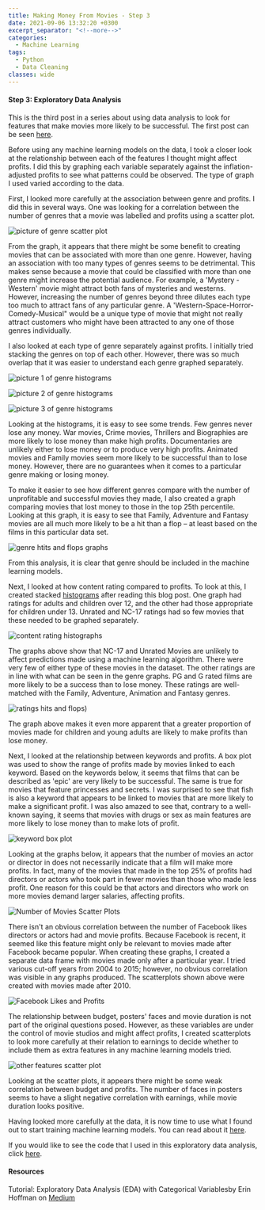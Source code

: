 ```yaml
---
title: Making Money From Movies - Step 3
date: 2021-09-06 13:32:20 +0300
excerpt_separator: "<!--more-->"
categories:
  - Machine Learning
tags:
  - Python
  - Data Cleaning
classes: wide
---
```

#### Step 3: Exploratory Data Analysis

This is the third post in a series about using data analysis to look for features that make movies more likely to be successful.  The first post can be seen [here](https://mariannbea.github.io/machine%20learning/movie-studio-profits-inspecting-the-data/).

Before using any machine learning models on the data, I took a closer look at the relationship between each of the features I thought might affect profits.  I did this by graphing each variable separately against the inflation-adjusted profits to see what patterns could be observed.  The type of graph I used varied according to the data.

First, I looked more carefully at the association between genre and profits.  I did this in several ways.  One was looking for a correlation between the number of genres that a movie was labelled and profits using a scatter plot. 

![picture of genre scatter plot](https://user-images.githubusercontent.com/83561268/132159013-59baaaf7-76e1-4515-b23c-bfe260ecd922.png)

From the graph, it appears that there might be some benefit to creating movies that can be associated with more than one genre. However, having an association with too many types of genres seems to be detrimental.  This makes sense because a movie that could be classified with more than one genre might increase the potential audience. For example, a 'Mystery - Western' movie might attract both fans of mysteries and westerns.  However, increasing the number of genres beyond three dilutes each type too much to attract fans of any particular genre. A 'Western-Space-Horror-Comedy-Musical" would be a unique type of movie that might not really attract customers who might have been attracted to any one of those genres individually. 

I also looked at each type of genre separately against profits. I initially tried stacking the genres on top of each other.  However, there was so much overlap that it was easier to understand each genre graphed separately.

![picture 1 of genre histograms](https://user-images.githubusercontent.com/83561268/132159082-fcbd4f72-905b-4d8b-8b5b-53b5f6a080fc.png)

![picture 2 of genre histograms](https://user-images.githubusercontent.com/83561268/132159094-96b61f2c-8147-4008-bc95-5af41b8025db.png)

![picture 3 of genre histograms](https://user-images.githubusercontent.com/83561268/132159103-2da3f7d8-7cc0-4edc-b597-6fadaae14415.PNG)

Looking at the histograms, it is easy to see some trends.  Few genres never lose any money. War movies, Crime movies, Thrillers and Biographies are more likely to lose money than make high profits. Documentaries are unlikely either to lose money or to produce very high profits. Animated movies and Family movies seem more likely to be successful than to lose money.  However, there are no guarantees when it comes to a particular genre making or losing money.

To make it easier to see how different genres compare with the number of unprofitable and successful movies they made, I also created a graph comparing movies that lost money to those in the top 25th percentile.  Looking at this graph, it is easy to see that Family, Adventure and Fantasy movies are all much more likely to be a hit than a flop – at least based on the films in this particular data set.

![genre htits and flops graphs](https://user-images.githubusercontent.com/83561268/132214710-80904120-8f41-4e92-89ad-24877dab5a90.png)

From this analysis, it is clear that genre should be included in the machine learning models.

Next, I looked at how content rating compared to profits.  To look at this, I created stacked [histograms](https://medium.com/analytics-vidhya/tutorial-exploratory-data-analysis-eda-with-categorical-variables-6a569a3aea55) after reading this blog post. One graph had ratings for adults and children over 12, and the other had those appropriate for children under 13. Unrated and NC-17 ratings had so few movies that these needed to be graphed separately.

![content rating histographs](https://user-images.githubusercontent.com/83561268/132214841-0c821f53-9028-47b4-9c2c-a0cbbaa8eb9e.PNG)

The graphs above show that NC-17 and Unrated Movies are unlikely to affect predictions made using a machine learning algorithm. There were very few of either type of these movies in the dataset. The other ratings are in line with what can be seen in the genre graphs. PG and G rated films are more likely to be a success than to lose money. These ratings are well-matched with the Family, Adventure, Animation and Fantasy genres.

![ratings hits and flops](https://user-images.githubusercontent.com/83561268/132215091-ef16ba81-cc62-449b-a7c7-19520c1fd4be.png))

The graph above makes it even more apparent that a greater proportion of movies made for children and young adults are likely to make profits than lose money.

Next, I looked at the relationship between keywords and profits.  A box plot was used to show the range of profits made by movies linked to each keyword. Based on the keywords below, it seems that films that can be described as 'epic' are very likely to be successful. The same is true for movies that feature princesses and secrets. I was surprised to see that fish is also a keyword that appears to be linked to movies that are more likely to make a significant profit. I was also amazed to see that, contrary to a well-known saying, it seems that movies with drugs or sex as main features are more likely to lose money than to make lots of profit. 

![keyword box plot](https://user-images.githubusercontent.com/83561268/132215226-0d2c353f-814a-4aa7-b95e-2f3ba3dcf05f.png)

Looking at the graphs below, it appears that the number of movies an actor or director in does not necessarily indicate that a film will make more profits.  In fact, many of the movies that made in the top 25% of profits had directors or actors who took part in fewer movies than those who made less profit. One reason for this could be that actors and directors who work on more movies demand larger salaries, affecting profits.

![Number of Movies Scatter Plots](https://user-images.githubusercontent.com/83561268/132224342-c8ce39a8-f721-4937-95af-d033cafba7a1.png)

There isn't an obvious correlation between the number of Facebook likes directors or actors had and movie profits.  Because Facebook is recent, it seemed like this feature might only be relevant to movies made after Facebook became popular. When creating these graphs, I created a separate data frame with movies made only after a particular year.  I tried various cut-off years from 2004 to 2015; however, no obvious correlation was visible in any graphs produced.  The scatterplots shown above were created with movies made after 2010.

![Facebook Likes and Profits](https://user-images.githubusercontent.com/83561268/132225918-af096b22-8753-4c4c-8346-48c32b4a50b9.PNG)

The relationship between budget, posters' faces and movie duration is not part of the original questions posed. However, as these variables are under the control of movie studios and might affect profits, I created scatterplots to look more carefully at their relation to earnings to decide whether to include them as extra features in any machine learning models tried. 

![other features scatter plot](https://user-images.githubusercontent.com/83561268/132224496-de0d8286-0f89-44dc-aee7-d6bbbb51eb1b.PNG)

Looking at the scatter plots, it appears there might be some weak correlation between budget and profits.  The number of faces in posters seems to have a slight negative correlation with earnings, while movie duration looks positive.

Having looked more carefully at the data, it is now time to use what I found out to start training machine learning models. You can read about it [here]().

If you would like to see the code that I used in this exploratory data analysis, click [here]().

#### Resources

Tutorial: Exploratory Data Analysis (EDA) with Categorical Variablesby Erin Hoffman on [Medium](https://medium.com/analytics-vidhya/tutorial-exploratory-data-analysis-eda-with-categorical-variables-6a569a3aea55)

